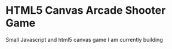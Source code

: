 <h1>HTML5 Canvas Arcade Shooter Game</h1>
<p>Small Javascript and html5 canvas game I am currently building</p>

